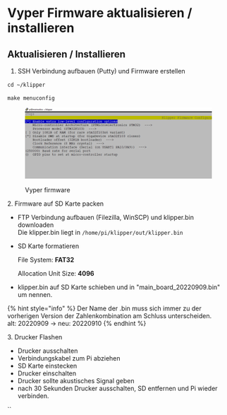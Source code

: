 # Vyper Firmware aktualisieren / installieren

## Aktualisieren / Installieren

1. SSH Verbindung aufbauen (Putty) und Firmware erstellen

```
cd ~/klipper
```

```
make menuconfig
```

<figure><img src="../../../.gitbook/assets/Vyper_firmware.PNG" alt=""><figcaption><p>Vyper firmware</p></figcaption></figure>

2\. Firmware auf SD Karte packen

* FTP Verbindung aufbauen (Filezilla, WinSCP) und klipper.bin downloaden\
  Die klipper.bin liegt in `/home/pi/klipper/out/klipper.bin`
*   SD Karte formatieren

    File System: **FAT32**

    Allocation Unit Size: **4096**
* klipper.bin auf SD Karte schieben und in "main\_board\_20220909.bin" um nennen.

{% hint style="info" %}
Der Name der .bin muss sich immer zu der vorherigen Version der Zahlenkombination am Schluss unterscheiden. \
alt: 20220909  -> neu: 20220910
{% endhint %}

3\. Drucker Flashen

* Drucker ausschalten
* Verbindungskabel zum Pi abziehen
* SD Karte einstecken
* Drucker einschalten
* Drucker sollte akustisches Signal geben
* nach 30 Sekunden Drucker ausschalten, SD entfernen und Pi wieder verbinden.



``
